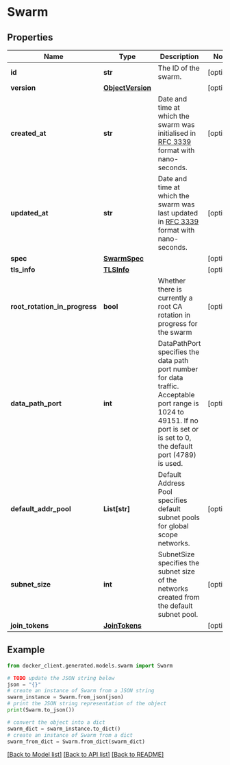 # Swarm


## Properties

Name | Type | Description | Notes
------------ | ------------- | ------------- | -------------
**id** | **str** | The ID of the swarm. | [optional] 
**version** | [**ObjectVersion**](ObjectVersion.md) |  | [optional] 
**created_at** | **str** | Date and time at which the swarm was initialised in [RFC 3339](https://www.ietf.org/rfc/rfc3339.txt) format with nano-seconds.  | [optional] 
**updated_at** | **str** | Date and time at which the swarm was last updated in [RFC 3339](https://www.ietf.org/rfc/rfc3339.txt) format with nano-seconds.  | [optional] 
**spec** | [**SwarmSpec**](SwarmSpec.md) |  | [optional] 
**tls_info** | [**TLSInfo**](TLSInfo.md) |  | [optional] 
**root_rotation_in_progress** | **bool** | Whether there is currently a root CA rotation in progress for the swarm  | [optional] 
**data_path_port** | **int** | DataPathPort specifies the data path port number for data traffic. Acceptable port range is 1024 to 49151. If no port is set or is set to 0, the default port (4789) is used.  | [optional] 
**default_addr_pool** | **List[str]** | Default Address Pool specifies default subnet pools for global scope networks.  | [optional] 
**subnet_size** | **int** | SubnetSize specifies the subnet size of the networks created from the default subnet pool.  | [optional] 
**join_tokens** | [**JoinTokens**](JoinTokens.md) |  | [optional] 

## Example

```python
from docker_client.generated.models.swarm import Swarm

# TODO update the JSON string below
json = "{}"
# create an instance of Swarm from a JSON string
swarm_instance = Swarm.from_json(json)
# print the JSON string representation of the object
print(Swarm.to_json())

# convert the object into a dict
swarm_dict = swarm_instance.to_dict()
# create an instance of Swarm from a dict
swarm_from_dict = Swarm.from_dict(swarm_dict)
```
[[Back to Model list]](../README.md#documentation-for-models) [[Back to API list]](../README.md#documentation-for-api-endpoints) [[Back to README]](../README.md)


